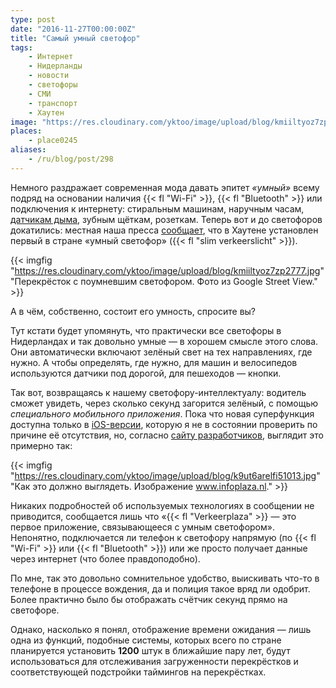 ```yaml
---
type: post
date: "2016-11-27T00:00:00Z"
title: "Самый умный светофор"
tags:
    - Интернет
    - Нидерланды
    - новости
    - светофоры
    - СМИ
    - транспорт
    - Хаутен
image: "https://res.cloudinary.com/yktoo/image/upload/blog/kmiiltyoz7zp2777.jpg"
places:
    - place0245
aliases:
    - /ru/blog/post/298
---
```


Немного раздражает современная мода давать эпитет *«умный»* всему подряд на основании наличия {{< fl "Wi-Fi" >}}, {{< fl "Bluetooth" >}} или подключения к интернету: стиральным машинам, наручным часам, [датчикам дыма](0265), зубным щёткам, розеткам. Теперь вот и до светофоров докатились: местная наша пресса [сообщает](http://www.trefpunthouten.nl/nieuws/algemeen/46927/een-slim-stoplicht-voor-de-staart), что в Хаутене установлен первый в стране «умный светофор» ({{< fl "slim verkeerslicht" >}}).

<!--more-->

{{< imgfig "https://res.cloudinary.com/yktoo/image/upload/blog/kmiiltyoz7zp2777.jpg" "Перекрёсток с поумневшим светофором. Фото из Google Street View." >}}

А в чём, собственно, состоит его умность, спросите вы?

Тут кстати будет упомянуть, что практически все светофоры в Нидерландах и так довольно умные — в хорошем смысле этого слова. Они автоматически включают зелёный свет на тех направлениях, где нужно. А чтобы определять, где нужно, для машин и велосипедов используются датчики под дорогой, для пешеходов — кнопки.

Так вот, возвращаясь к нашему светофору-интеллектуалу: водитель сможет увидеть, через сколько секунд загорится зелёный, с помощью *специального мобильного приложения*. Пока что новая суперфункция доступна только в [iOS-версии](https://itunes.apple.com/nl/app/verkeerplaza-verkeersinformatie/id510339308), которую я не в состоянии проверить по причине её отсутствия, но, согласно [сайту разработчиков](http://www.infoplaza.nl/archives/2420/), выглядит это примерно так:

{{< imgfig "https://res.cloudinary.com/yktoo/image/upload/blog/k9ut6arelfi51013.jpg" "Как это должно выглядеть. Изображение www.infoplaza.nl." >}}

Никаких подробностей об используемых технологиях в сообщении не приводится, сообщается лишь что «{{< fl "Verkeerplaza" >}} — это первое приложение, связывающееся с умным светофором». Непонятно, подключается ли телефон к светофору напрямую (по {{< fl "Wi-Fi" >}} или {{< fl "Bluetooth" >}}) или же просто получает данные через интернет (что более правдоподобно).

По мне, так это довольно сомнительное удобство, выискивать что-то в телефоне в процессе вождения, да и полиция такое вряд ли одобрит. Более практично было бы отображать счётчик секунд прямо на светофоре.

Однако, насколько я понял, отображение времени ожидания — лишь одна из функций, подобные системы, которых всего по стране планируется установить **1200** штук в ближайшие пару лет, будут использоваться для отслеживания загруженности перекрёстков и соответствующей подстройки таймингов на перекрёстках.

